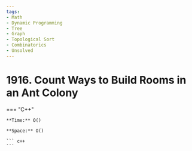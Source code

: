 ```yaml
---
tags:
- Math
- Dynamic Programming
- Tree
- Graph
- Topological Sort
- Combinatorics
- Unsolved
---
```



# 1916. Count Ways to Build Rooms in an Ant Colony

=== "C++"

    **Time:** O()

    **Space:** O()

    ``` c++
    ```